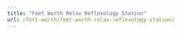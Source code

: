 ```yaml
---
title: "Feet Worth Relax Reflexology Station"
url: /fort-worth/feet-worth-relax-reflexology-station/
---
```

